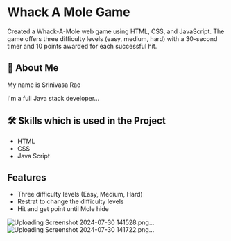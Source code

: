 
# Whack A Mole Game

Created a Whack-A-Mole web game using HTML, CSS, and JavaScript. The game offers three difficulty levels (easy, medium, hard) with a 30-second timer and 10 points awarded for each successful hit.


## 🚀 About Me
My name is Srinivasa Rao

I'm a full Java stack developer...


## 🛠 Skills which is used in the Project
* HTML
* CSS
* Java Script

## Features

- Three difficulty levels (Easy, Medium, Hard)
- Restrat to change the difficulty levels
- Hit and get point until Mole hide


![Uploading Screenshot 2024-07-30 141528.png…]()
![Uploading Screenshot 2024-07-30 141722.png…]()
